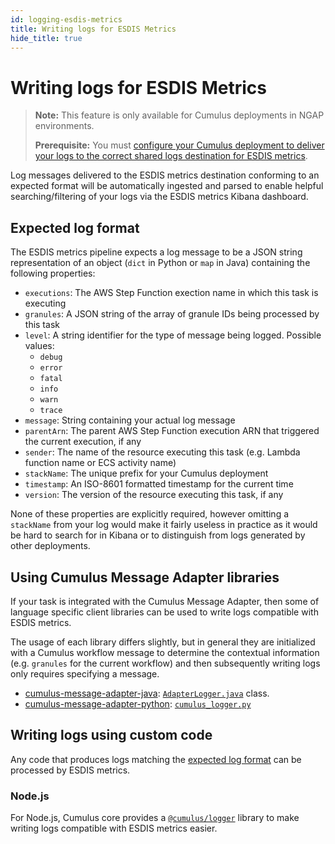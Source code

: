 ```yaml
---
id: logging-esdis-metrics
title: Writing logs for ESDIS Metrics
hide_title: true
---
```


# Writing logs for ESDIS Metrics

> **Note:** This feature is only available for Cumulus deployments in NGAP environments.
>
> **Prerequisite:** You must [configure your Cumulus deployment to deliver your logs to the correct shared logs destination for ESDIS metrics](../additional-deployment-options/cloudwatch-logs-delivery).

Log messages delivered to the ESDIS metrics destination conforming to an expected format will be automatically ingested and parsed to enable helpful searching/filtering of your logs via the ESDIS metrics Kibana dashboard.

## Expected log format

The ESDIS metrics pipeline expects a log message to be a JSON string representation of an object (`dict` in Python or `map` in Java) containing the following properties:

- `executions`: The AWS Step Function exection name in which this task is executing
- `granules`: A JSON string of the array of granule IDs being processed by this task
- `level`: A string identifier for the type of message being logged. Possible values:
  - `debug`
  - `error`
  - `fatal`
  - `info`
  - `warn`
  - `trace`
- `message`: String containing your actual log message
- `parentArn`: The parent AWS Step Function execution ARN that triggered the current execution, if any
- `sender`: The name of the resource executing this task (e.g. Lambda function name or ECS activity name)
- `stackName`: The unique prefix for your Cumulus deployment
- `timestamp`: An ISO-8601 formatted timestamp for the current time
- `version`: The version of the resource executing this task, if any

None of these properties are explicitly required, however omitting a `stackName` from your log would make it fairly useless in practice as it would be hard to search for in Kibana or to distinguish from logs generated by other deployments.

## Using Cumulus Message Adapter libraries

If your task is integrated with the Cumulus Message Adapter, then some of language specific client libraries can be used to write logs compatible with ESDIS metrics.

The usage of each library differs slightly, but in general they are initialized with a Cumulus workflow message to determine the contextual information (e.g. `granules` for the current workflow) and then subsequently writing logs only requires specifying a message.

- [cumulus-message-adapter-java](https://github.com/nasa/cumulus-message-adapter-java): [`AdapterLogger.java`](https://github.com/nasa/cumulus-message-adapter-java/blob/master/message_parser/src/main/java/cumulus_message_adapter/message_parser/AdapterLogger.java) class.
- [cumulus-message-adapter-python](https://github.com/nasa/cumulus-message-adapter-python): [`cumulus_logger.py`](https://github.com/nasa/cumulus-message-adapter-python/blob/master/cumulus_logger.py)

## Writing logs using custom code

Any code that produces logs matching the [expected log format](#expected-log-format) can be processed by ESDIS metrics.

### Node.js

For Node.js, Cumulus core provides a [`@cumulus/logger`](https://github.com/nasa/cumulus/tree/master/packages/logger) library to make writing logs compatible with ESDIS metrics easier.

